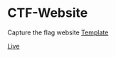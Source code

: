 # CTF-Website
Capture the flag website
[Template](https://w3layouts.com/visionary-corporate-category-flat-bootstrap-responsive-web-template-2/)

[Live](http://www.dmi.unict.it/~giamp/ctf/)

